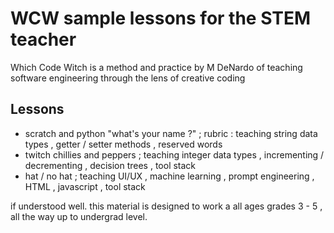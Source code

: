 <h1>WCW sample lessons for the STEM teacher</h1>
<p>Which Code Witch is a method and practice by M DeNardo of teaching software engineering through the lens of creative coding</p>
<h2>Lessons</h2>
<ul>
<li>scratch and python "what's your name ?" ; rubric : teaching string data types , getter / setter methods , reserved words </li>
<li>twitch chillies and peppers ; teaching integer data types , incrementing / decrementing , decision trees , tool stack</li>
<li>hat / no hat ; teaching UI/UX , machine learning , prompt engineering , HTML , javascript , tool stack</li></ul>
<p>if understood well. this material is designed to work a all ages grades 3 - 5 , all the way up to undergrad level.</p>

